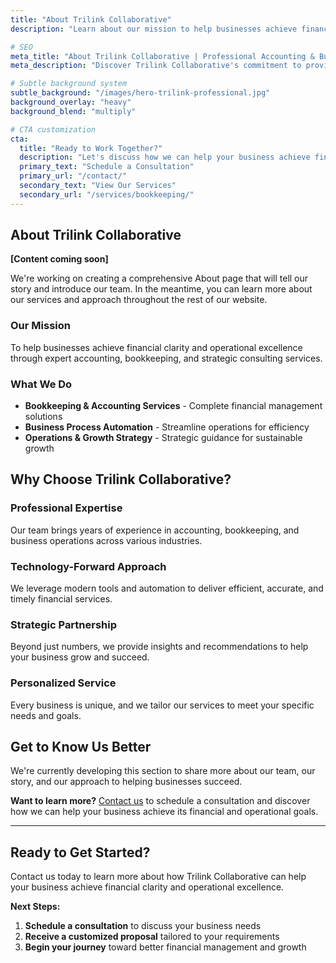 ```yaml
---
title: "About Trilink Collaborative"
description: "Learn about our mission to help businesses achieve financial clarity and operational excellence through expert accounting and business consulting services."

# SEO
meta_title: "About Trilink Collaborative | Professional Accounting & Business Consulting"
meta_description: "Discover Trilink Collaborative's commitment to providing expert accounting, bookkeeping, and business consulting services that help companies grow with confidence."

# Subtle background system 
subtle_background: "/images/hero-trilink-professional.jpg"
background_overlay: "heavy"
background_blend: "multiply"

# CTA customization
cta:
  title: "Ready to Work Together?"
  description: "Let's discuss how we can help your business achieve financial clarity and operational excellence."
  primary_text: "Schedule a Consultation"
  primary_url: "/contact/"
  secondary_text: "View Our Services"
  secondary_url: "/services/bookkeeping/"
---
```


<div class="content-section-wrapper">

<div class="content-section-card content-section-white">

## About Trilink Collaborative

**[Content coming soon]**

We're working on creating a comprehensive About page that will tell our story and introduce our team. In the meantime, you can learn more about our services and approach throughout the rest of our website.

### Our Mission

To help businesses achieve financial clarity and operational excellence through expert accounting, bookkeeping, and strategic consulting services.

### What We Do

- **Bookkeeping & Accounting Services** - Complete financial management solutions
- **Business Process Automation** - Streamline operations for efficiency
- **Operations & Growth Strategy** - Strategic guidance for sustainable growth

</div>

<div class="content-section-card content-section-gray">

## Why Choose Trilink Collaborative?

### Professional Expertise
Our team brings years of experience in accounting, bookkeeping, and business operations across various industries.

### Technology-Forward Approach
We leverage modern tools and automation to deliver efficient, accurate, and timely financial services.

### Strategic Partnership
Beyond just numbers, we provide insights and recommendations to help your business grow and succeed.

### Personalized Service
Every business is unique, and we tailor our services to meet your specific needs and goals.

</div>

<div class="content-section-card content-section-white">

## Get to Know Us Better

We're currently developing this section to share more about our team, our story, and our approach to helping businesses succeed.

**Want to learn more?** [Contact us](/contact/) to schedule a consultation and discover how we can help your business achieve its financial and operational goals.

</div>

</div>

---

## Ready to Get Started?

Contact us today to learn more about how Trilink Collaborative can help your business achieve financial clarity and operational excellence.

**Next Steps:**
1. **Schedule a consultation** to discuss your business needs
2. **Receive a customized proposal** tailored to your requirements
3. **Begin your journey** toward better financial management and growth